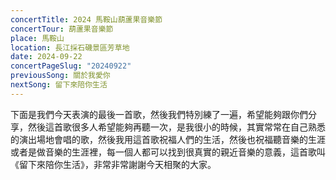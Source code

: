 ```yaml
---
concertTitle: 2024 馬鞍山葫蘆果音樂節
concertTour: 葫蘆果音樂節
place: 馬鞍山
location: 長江採石磯景區芳草地
date: 2024-09-22
concertPageSlug: "20240922"
previousSong: 關於我愛你
nextSong: 留下來陪你生活
---
```

下面是我們今天表演的最後一首歌，然後我們特別練了一遍，希望能夠跟你們分享，然後這首歌很多人希望能夠再聽一次，是我很小的時候，其實常常在自己熟悉的演出場地會唱的歌，然後我用這首歌祝福人們的生活，然後也祝福聽音樂的生涯或者是做音樂的生涯裡，每一個人都可以找到很真實的親近音樂的意義，這首歌叫《留下來陪你生活》，非常非常謝謝今天相聚的大家。